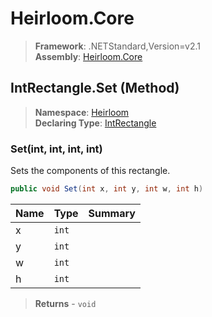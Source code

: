# Heirloom.Core

> **Framework**: .NETStandard,Version=v2.1  
> **Assembly**: [Heirloom.Core][0]

## IntRectangle.Set (Method)

> **Namespace**: [Heirloom][0]  
> **Declaring Type**: [IntRectangle][1]

### Set(int, int, int, int)

Sets the components of this rectangle.

```cs
public void Set(int x, int y, int w, int h)
```

| Name | Type  | Summary |
|------|-------|---------|
| x    | `int` |         |
| y    | `int` |         |
| w    | `int` |         |
| h    | `int` |         |

> **Returns** - `void`

[0]: ../../../Heirloom.Core.md
[1]: ../IntRectangle.md
